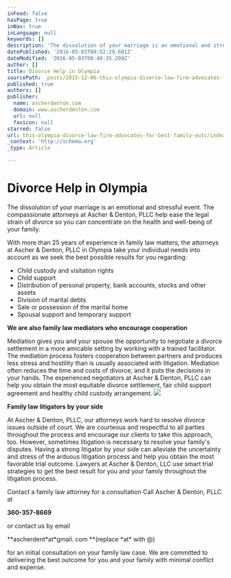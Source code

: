 ```yaml
---
inFeed: false
hasPage: true
inNav: true
inLanguage: null
keywords: []
description: 'The dissolution of your marriage is an emotional and stressful event. The compassionate attorneys at Ascher & Denton, PLLC help ease the legal strain of divorce so you can concentrate on the health and well-being of your family. '
datePublished: '2016-05-03T00:52:29.601Z'
dateModified: '2016-05-03T00:40:35.209Z'
author: []
title: Divorce Help in Olympia
sourcePath: _posts/2015-12-06-this-olympia-divorce-law-firm-advocates-for-best-family-outc.md
published: true
authors: []
publisher:
  name: ascherdenton.com
  domain: www.ascherdenton.com
  url: null
  favicon: null
starred: false
url: this-olympia-divorce-law-firm-advocates-for-best-family-outc/index.html
_context: 'http://schema.org'
_type: Article

---
```

# **Divorce Help in Olympia**

The dissolution of your marriage is an emotional and stressful event. The compassionate attorneys at Ascher & Denton, PLLC help ease the legal strain of divorce so you can concentrate on the health and well-being of your family. 

With more than 25 years of experience in family law matters, the attorneys at Ascher & Denton, PLLC in Olympia take your individual needs into account as we seek the best possible results for you regarding: 

* Child custody and visitation rights 
* Child support 
* Distribution of personal property, bank accounts, stocks and other assets 
* Division of marital debts 
* Sale or possession of the marital home 
* Spousal support and temporary support 

**We are also family law mediators who encourage cooperation**

Mediation gives you and your spouse the opportunity to negotiate a divorce settlement in a more amicable setting by working with a trained facilitator. The mediation process fosters cooperation between partners and produces less stress and hostility than is usually associated with litigation. Mediation often reduces the time and costs of divorce, and it puts the decisions in your hands. The experienced negotiators at Ascher & Denton, PLLC can help you obtain the most equitable divorce settlement, fair child support agreement and healthy child custody arrangement. ![](https://the-grid-user-content.s3-us-west-2.amazonaws.com/3507600e-25ed-4219-81e8-573edb329e6d.JPG)

**Family law litigators by your side**

At Ascher & Denton, PLLC, our attorneys work hard to resolve divorce issues outside of court. We are courteous and respectful to all parties throughout the process and encourage our clients to take this approach, too. However, sometimes litigation is necessary to resolve your family's disputes. Having a strong litigator by your side can alleviate the uncertainty and stress of the arduous litigation process and help you obtain the most favorable trial outcome. Lawyers at Ascher & Denton, LLC use smart trial strategies to get the best result for you and your family throughout the litigation process.

Contact a family law attorney for a consultation Call Ascher & Denton, PLLC at 

**360-357-8669**

or contact us by email 

**ascherdent\*at\*gmail. com **(replace \*at\* with @) 

for an initial consultation on your family law case. We are committed to delivering the best outcome for you and your family with minimal conflict and expense.